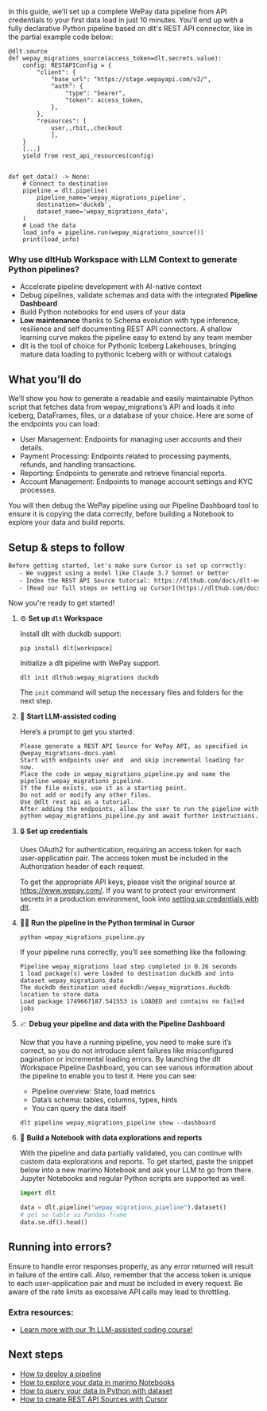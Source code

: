 In this guide, we'll set up a complete WePay data pipeline from API credentials to your first data load in just 10 minutes. You'll end up with a fully declarative Python pipeline based on dlt's REST API connector, like in the partial example code below:

```python-outcome
@dlt.source
def wepay_migrations_source(access_token=dlt.secrets.value):
    config: RESTAPIConfig = {
        "client": {
            "base_url": "https://stage.wepayapi.com/v2/",
            "auth": {
                "type": "bearer",
                "token": access_token,
            },
        },
        "resources": [
            user,,rbit,,checkout
            ],
    }
    [...]
    yield from rest_api_resources(config)


def get_data() -> None:
    # Connect to destination
    pipeline = dlt.pipeline(
        pipeline_name='wepay_migrations_pipeline',
        destination='duckdb',
        dataset_name='wepay_migrations_data', 
    )
    # Load the data
    load_info = pipeline.run(wepay_migrations_source())
    print(load_info) 
```

### Why use dltHub Workspace with LLM Context to generate Python pipelines?

- Accelerate pipeline development with AI-native context
- Debug pipelines, validate schemas and data with the integrated **Pipeline Dashboard**
- Build Python notebooks for end users of your data
- **Low maintenance** thanks to Schema evolution with type inference, resilience and self documenting REST API connectors. A shallow learning curve makes the pipeline easy to extend by any team member
- dlt is the tool of choice for Pythonic Iceberg Lakehouses, bringing mature data loading to pythonic Iceberg with or without catalogs

## What you’ll do

We’ll show you how to generate a readable and easily maintainable Python script that fetches data from wepay_migrations’s API and loads it into Iceberg, DataFrames, files, or a database of your choice. Here are some of the endpoints you can load:

- User Management: Endpoints for managing user accounts and their details.
- Payment Processing: Endpoints related to processing payments, refunds, and handling transactions.
- Reporting: Endpoints to generate and retrieve financial reports.
- Account Management: Endpoints to manage account settings and KYC processes.

You will then debug the WePay pipeline using our Pipeline Dashboard tool to ensure it is copying the data correctly, before building a Notebook to explore your data and build reports.

## Setup & steps to follow

```default
Before getting started, let's make sure Cursor is set up correctly:
   - We suggest using a model like Claude 3.7 Sonnet or better
   - Index the REST API Source tutorial: https://dlthub.com/docs/dlt-ecosystem/verified-sources/rest_api/ and add it to context as **@dlt rest api**
   - [Read our full steps on setting up Cursor](https://dlthub.com/docs/dlt-ecosystem/llm-tooling/cursor-restapi#23-configuring-cursor-with-documentation)
```

Now you're ready to get started!

1. ⚙️ **Set up `dlt` Workspace**
    
    Install dlt with duckdb support:
    ```shell
    pip install dlt[workspace]
    ```

    Initialize a dlt pipeline with WePay support.
    ```shell
    dlt init dlthub:wepay_migrations duckdb
    ```

    The `init` command will setup the necessary files and folders for the next step.
    
2. 🤠 **Start LLM-assisted coding**
    
    Here’s a prompt to get you started:
    
    ```prompt
    Please generate a REST API Source for WePay API, as specified in @wepay_migrations-docs.yaml 
    Start with endpoints user and  and skip incremental loading for now. 
    Place the code in wepay_migrations_pipeline.py and name the pipeline wepay_migrations_pipeline. 
    If the file exists, use it as a starting point. 
    Do not add or modify any other files. 
    Use @dlt rest api as a tutorial. 
    After adding the endpoints, allow the user to run the pipeline with python wepay_migrations_pipeline.py and await further instructions.
    ```

    
3. 🔒 **Set up credentials** 
    
    Uses OAuth2 for authentication, requiring an access token for each user-application pair. The access token must be included in the Authorization header of each request.
    
    To get the appropriate API keys, please visit the original source at https://www.wepay.com/.
    If you want to protect your environment secrets in a production environment, look into [setting up credentials with dlt](https://dlthub.com/docs/walkthroughs/add_credentials).
    
4. 🏃‍♀️ **Run the pipeline in the Python terminal in Cursor**
    
    ```shell
    python wepay_migrations_pipeline.py
    ```
    
    If your pipeline runs correctly, you’ll see something like the following:
    
    ```shell
    Pipeline wepay_migrations load step completed in 0.26 seconds
    1 load package(s) were loaded to destination duckdb and into dataset wepay_migrations_data
    The duckdb destination used duckdb:/wepay_migrations.duckdb location to store data
    Load package 1749667187.541553 is LOADED and contains no failed jobs
    ```
    
5. 📈 **Debug your pipeline and data with the Pipeline Dashboard**

    Now that you have a running pipeline, you need to make sure it’s correct, so you do not introduce silent failures like misconfigured pagination or incremental loading errors. By launching the dlt Workspace Pipeline Dashboard, you can see various information about the pipeline to enable you to test it. Here you can see:
    - Pipeline overview: State, load metrics
    - Data’s schema: tables, columns, types, hints
    - You can query the data itself
    
    ```shell
    dlt pipeline wepay_migrations_pipeline show --dashboard
    ```
    
6. 🐍 **Build a Notebook with data explorations and reports**

    With the pipeline and data partially validated, you can continue with custom data explorations and reports. To get started, paste the snippet below into a new marimo Notebook and ask your LLM to go from there. Jupyter Notebooks and regular Python scripts are supported as well.

    
    ```python
    import dlt

   data = dlt.pipeline("wepay_migrations_pipeline").dataset()
   # get se table as Pandas frame
   data.se.df().head()
    ```

## Running into errors?

Ensure to handle error responses properly, as any error returned will result in failure of the entire call. Also, remember that the access token is unique to each user-application pair and must be included in every request. Be aware of the rate limits as excessive API calls may lead to throttling.

### Extra resources:

- [Learn more with our 1h LLM-assisted coding course!](https://www.youtube.com/watch?v=GGid70rnJuM)

## Next steps

- [How to deploy a pipeline](https://dlthub.com/docs/walkthroughs/deploy-a-pipeline)
- [How to explore your data in marimo Notebooks](https://dlthub.com/docs/general-usage/dataset-access/marimo)
- [How to query your data in Python with dataset](https://dlthub.com/docs/general-usage/dataset-access/dataset)
- [How to create REST API Sources with Cursor](https://dlthub.com/docs/dlt-ecosystem/llm-tooling/cursor-restapi)